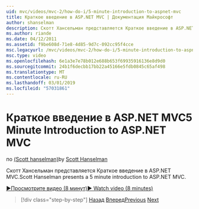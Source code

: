 ```yaml
---
uid: mvc/videos/mvc-2/how-do-i/5-minute-introduction-to-aspnet-mvc
title: Краткое введение в ASP.NET MVC | Документация Майкрософт
author: shanselman
description: Скотт Хансельман представляется Краткое введение в ASP.NET MVC.
ms.author: riande
ms.date: 04/12/2011
ms.assetid: f9be608d-71e8-4d85-9d7c-092cc95f4cce
msc.legacyurl: /mvc/videos/mvc-2/how-do-i/5-minute-introduction-to-aspnet-mvc
msc.type: video
ms.openlocfilehash: 6e1a3e7e78b012e688b653f69935916136e8d9d0
ms.sourcegitcommit: 24b1f6decbb17bb22a45166e5fdb0845c65af498
ms.translationtype: MT
ms.contentlocale: ru-RU
ms.lasthandoff: 03/01/2019
ms.locfileid: "57031861"
---
```

<a name="5-minute-introduction-to-aspnet-mvc"></a><span data-ttu-id="9caad-103">Краткое введение в ASP.NET MVC</span><span class="sxs-lookup"><span data-stu-id="9caad-103">5 Minute Introduction to ASP.NET MVC</span></span>
====================
<span data-ttu-id="9caad-104">по [(Scott hanselman)](https://github.com/shanselman)</span><span class="sxs-lookup"><span data-stu-id="9caad-104">by [Scott Hanselman](https://github.com/shanselman)</span></span>

<span data-ttu-id="9caad-105">Скотт Хансельман представляется Краткое введение в ASP.NET MVC.</span><span class="sxs-lookup"><span data-stu-id="9caad-105">Scott Hanselman presents a 5 minute introduction to ASP.NET MVC.</span></span>

[<span data-ttu-id="9caad-106">&#9654;Просмотрите видео (8 минут)</span><span class="sxs-lookup"><span data-stu-id="9caad-106">&#9654; Watch video (8 minutes)</span></span>](https://channel9.msdn.com/Blogs/ASP-NET-Site-Videos/5-minute-introduction-to-aspnet-mvc)

> [!div class="step-by-step"]
> <span data-ttu-id="9caad-107">[Назад](aspnet-mvc-2-render-action.md)
> [Вперед](how-to-best-learn-asp-net-mvc.md)</span><span class="sxs-lookup"><span data-stu-id="9caad-107">[Previous](aspnet-mvc-2-render-action.md)
[Next](how-to-best-learn-asp-net-mvc.md)</span></span>
